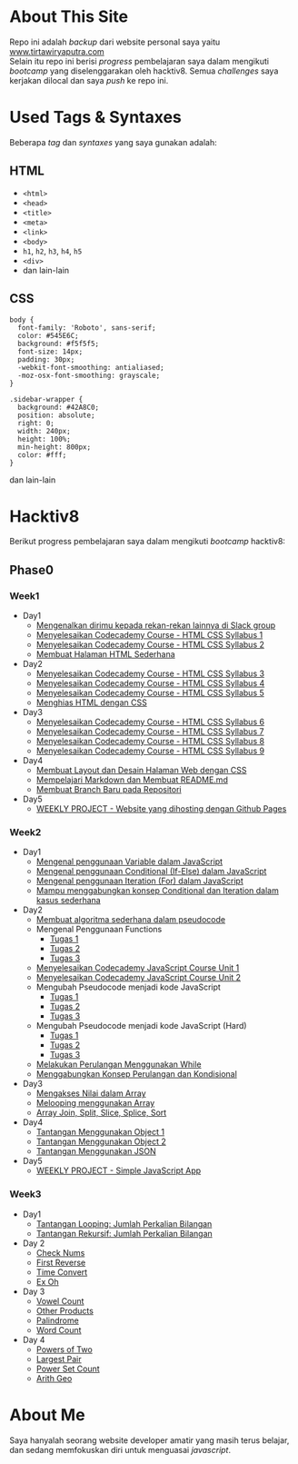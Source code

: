 # About This Site
Repo ini adalah _backup_ dari website personal saya yaitu www.tirtawiryaputra.com  
Selain itu repo ini berisi _progress_ pembelajaran saya dalam mengikuti _bootcamp_ yang diselenggarakan oleh hacktiv8. Semua _challenges_ saya kerjakan dilocal dan saya _push_ ke repo ini.
# Used Tags & Syntaxes
Beberapa _tag_ dan _syntaxes_ yang saya gunakan adalah:
## HTML
* ```<html>```
* ```<head>```
* ```<title>```
* ```<meta>```
* ```<link>```
* ```<body>```
* ```h1```, ```h2```, ```h3```, ```h4```, ```h5```
* ```<div>```
* dan lain-lain

## CSS
```
body {
  font-family: 'Roboto', sans-serif;
  color: #545E6C;
  background: #f5f5f5;
  font-size: 14px;
  padding: 30px;
  -webkit-font-smoothing: antialiased;
  -moz-osx-font-smoothing: grayscale;
} 
```

```
.sidebar-wrapper {
  background: #42A8C0;
  position: absolute;
  right: 0;
  width: 240px;
  height: 100%;
  min-height: 800px;
  color: #fff;
}
```
dan lain-lain

# Hacktiv8
Berikut progress pembelajaran saya dalam mengikuti _bootcamp_ hacktiv8:
## Phase0
### Week1
* Day1
  * [Mengenalkan dirimu kepada rekan-rekan lainnya di Slack group](https://github.com/raynormw/raynormw.github.io/blob/master/hacktiv8/phase0/week1/day1/Perkenalan.txt)
  * [Menyelesaikan Codecademy Course - HTML CSS Syllabus 1](https://github.com/raynormw/raynormw.github.io/blob/master/hacktiv8/phase0/week1/day1/HTML%20CSS%20Syllabus%201.png)
  * [Menyelesaikan Codecademy Course - HTML CSS Syllabus 2](https://github.com/raynormw/raynormw.github.io/blob/master/hacktiv8/phase0/week1/day1/HTML%20CSS%20Syllabus%202.png)
  * [Membuat Halaman HTML Sederhana](https://raynormw.github.io/hacktiv8/phase0/week1/day1/)
* Day2
  * [Menyelesaikan Codecademy Course - HTML CSS Syllabus 3](https://github.com/raynormw/raynormw.github.io/blob/master/hacktiv8/phase0/week1/day2/HTML%20CSS%20Syllabus%203.png)
  * [Menyelesaikan Codecademy Course - HTML CSS Syllabus 4](https://github.com/raynormw/raynormw.github.io/blob/master/hacktiv8/phase0/week1/day2/HTML%20CSS%20Syllabus%204.png)
  * [Menyelesaikan Codecademy Course - HTML CSS Syllabus 5](https://github.com/raynormw/raynormw.github.io/blob/master/hacktiv8/phase0/week1/day2/HTML%20CSS%20Syllabus%205.png)
  * [Menghias HTML dengan CSS](https://raynormw.github.io/hacktiv8/phase0/week1/day2/)
* Day3
  * [Menyelesaikan Codecademy Course - HTML CSS Syllabus 6](https://github.com/raynormw/raynormw.github.io/blob/master/hacktiv8/phase0/week1/day3/HTML%20CSS%20Syllabus%206.png)
  * [Menyelesaikan Codecademy Course - HTML CSS Syllabus 7](https://github.com/raynormw/raynormw.github.io/blob/master/hacktiv8/phase0/week1/day3/HTML%20CSS%20Syllabus%207.png)
  * [Menyelesaikan Codecademy Course - HTML CSS Syllabus 8](https://github.com/raynormw/raynormw.github.io/blob/master/hacktiv8/phase0/week1/day3/HTML%20CSS%20Syllabus%208.png)
  * [Menyelesaikan Codecademy Course - HTML CSS Syllabus 9](https://github.com/raynormw/raynormw.github.io/blob/master/hacktiv8/phase0/week1/day3/HTML%20CSS%20Syllabus%209.png)
* Day4
  * [Membuat Layout dan Desain Halaman Web dengan CSS](https://raynormw.github.io/hacktiv8/phase0/week1/day4/)
  * [Mempelajari Markdown dan Membuat README.md](https://github.com/raynormw/raynormw.github.io/blob/master/README.md)
  * [Membuat Branch Baru pada Repositori](https://github.com/raynormw/raynormw.github.io/blob/development/README.md)
* Day5
  * [WEEKLY PROJECT - Website yang dihosting dengan Github Pages](https://raynormw.github.io/)

### Week2
* Day1
  * [Mengenal penggunaan Variable dalam JavaScript](http://jsbin.com/cecayet/edit?js,console)
  * [Mengenal penggunaan Conditional (If-Else) dalam JavaScript](http://jsbin.com/qazogup/edit?js,console)
  * [Mengenal penggunaan Iteration (For) dalam JavaScript](http://jsbin.com/faqoxam/edit?js,console)
  * [Mampu menggabungkan konsep Conditional dan Iteration dalam kasus sederhana](http://jsbin.com/menakez/edit?js,console)
* Day2
  * [Membuat algoritma sederhana dalam pseudocode](https://github.com/raynormw/raynormw.github.io/blob/master/hacktiv8/phase0/week2/Membuat%20algoritma%20sederhana%20dalam%20pseudocode.txt)
  * Mengenal Penggunaan Functions
    - [Tugas 1](http://jsbin.com/dutoxa/edit?js,console)
    - [Tugas 2](http://jsbin.com/folejah/edit?js,console)
    - [Tugas 3](http://jsbin.com/powava/edit?js,console)
  * [Menyelesaikan Codecademy JavaScript Course Unit 1](https://github.com/raynormw/raynormw.github.io/blob/master/hacktiv8/phase0/week2/Menyelesaikan%20Codecademy%20JavaScript%20Course%20Unit%201.png)
  * [Menyelesaikan Codecademy JavaScript Course Unit 2](https://github.com/raynormw/raynormw.github.io/blob/master/hacktiv8/phase0/week2/Menyelesaikan%20Codecademy%20JavaScript%20Course%20Unit%202.png)
  * Mengubah Pseudocode menjadi kode JavaScript
    - [Tugas 1](http://jsbin.com/yetutod/edit?js,console)
    - [Tugas 2](http://jsbin.com/cudipu/edit?js,console)
    - [Tugas 3](http://jsbin.com/jukazih/edit?js,console)
  * Mengubah Pseudocode menjadi kode JavaScript (Hard)
    - [Tugas 1](http://jsbin.com/lomidoj/edit?js,console)
    - [Tugas 2](http://jsbin.com/curitu/edit?js,console)
    - [Tugas 3](http://jsbin.com/cexuzi/edit?js,console)
  * [Melakukan Perulangan Menggunakan While](http://jsbin.com/sigoder/edit?js,console)
  * [Menggabungkan Konsep Perulangan dan Kondisional](http://jsbin.com/xisoyov/edit?js,console)
* Day3
  * [Mengakses Nilai dalam Array](http://jsbin.com/veyohul/edit?js,console)
  * [Melooping menggunakan Array](http://jsbin.com/nekocus/edit?js,console)
  * [Array Join, Split, Slice, Splice, Sort](http://jsbin.com/tuxiwuq/edit?js,console)
* Day4
  * [Tantangan Menggunakan Object 1](http://jsbin.com/qaduqi/edit?js,console)
  * [Tantangan Menggunakan Object 2](http://jsbin.com/rehulo/edit?js,console)
  * [Tantangan Menggunakan JSON](http://jsbin.com/gowutos/edit?js,console)
* Day5
  * [WEEKLY PROJECT - Simple JavaScript App](https://raynormw.github.io/hacktiv8/phase0/week2)

### Week3
* Day1
  * [Tantangan Looping: Jumlah Perkalian Bilangan](http://jsbin.com/mejaxos/edit?js,console)
  * [Tantangan Rekursif: Jumlah Perkalian Bilangan](http://jsbin.com/kewazed/edit?js,console)
* Day 2
  * [Check Nums](http://jsbin.com/gocakox/7/edit?js,console)
  * [First Reverse](http://jsbin.com/peximi/edit?js,console)
  * [Time Convert](http://jsbin.com/gojocub/5/edit?js,console)
  * [Ex Oh](http://jsbin.com/guminey/3/edit?js,console)
* Day 3
  * [Vowel Count](http://jsbin.com/wujapec/1/edit?js,console)
  * [Other Products](http://jsbin.com/zezoyiv/edit?js,console)
  * [Palindrome](http://jsbin.com/tuwoxal/edit?js,console)
  * [Word Count](http://jsbin.com/dayofi/edit?js,console)
* Day 4
  * [Powers of Two](http://jsbin.com/pejizoh/edit?js,console)
  * [Largest Pair](http://jsbin.com/cepufec/edit?js,console)
  * [Power Set Count](http://jsbin.com/bizawef/edit?js,console)
  * [Arith Geo](http://jsbin.com/xitiqug/edit?js,console)
  
# About Me
Saya hanyalah seorang website developer amatir yang masih terus belajar, dan sedang memfokuskan diri untuk menguasai _javascript_.
